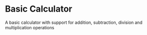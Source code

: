 # Basic Calculator

A basic calculator with support for addition, subtraction, division and multiplication operations

